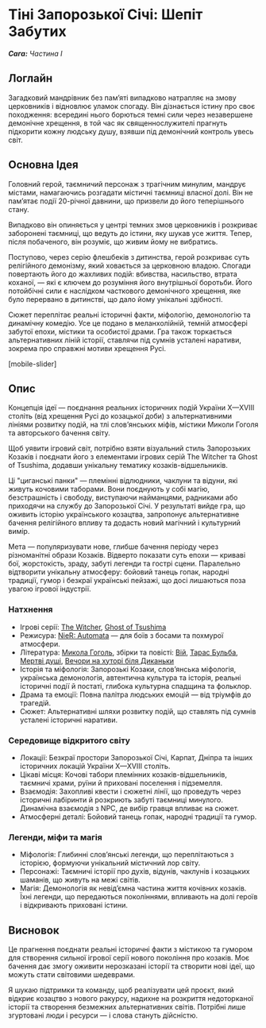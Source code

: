 # Тіні Запорозької Січі: Шепіт Забутих

***Сага:** Частина І*

## Логлайн

Загадковий мандрівник без пам’яті випадково натрапляє на змову церковників і відновлює уламок спогаду. Він дізнається істину про своє походження: всередині нього борються темні сили через незавершене демонічне хрещення, в той час як священнослужителі прагнуть підкорити кожну людську душу, взявши під демонічний контроль увесь світ.

## Основна Ідея

Головний герой, таємничий персонаж з трагічним минулим, мандрує містами, намагаючись розгадати містичні таємниці власної долі. Він не пам’ятає події 20-річної давнини, що призвели до його теперішнього стану. 

Випадково він опиняється у центрі темних змов церковників і розкриває заборонені таємниці, що ведуть до істини, яку шукав усе життя. Тепер, після побаченого, він розуміє, що живим йому не вибратись.

Поступово, через серію флешбеків з дитинства, герой розкриває суть релігійного демонізму, який ховається за церковною владою. Спогади повертають його до жахливих подій: вбивства, насильство, втрата коханої, — які є ключем до розуміння його внутрішньої боротьби. Його потойбічні сили є наслідком часткового демонічного хрещення, яке було перервано в дитинстві, що дало йому унікальні здібності.

Сюжет переплітає реальні історичні факти, міфологію, демонологію та динамічну комедію. Усе це подано в меланхолійній, темній атмосфері забутої епохи, містики та особистої драми. Гра також торкається альтернативних ліній історії, ставлячи під сумнів усталені наративи, зокрема про справжні мотиви хрещення Русі.

[mobile-slider]

## Опис

Концепція ідеї — поєднання реальних історичних подій України X—XVIII століть (від хрещення Русі до козацької доби) з альтернативними лініями розвитку подій, на тлі слов’янських міфів, містики Миколи Гоголя та авторського бачення світу.

Щоб уявити ігровий світ, потрібно взяти візуальний стиль Запорозьких Козаків і поєднати його з елементами ігрових серій The Witcher та Ghost of Tsushima, додавши унікальну тематику козаків-відшельників.

Ці "циганські панки" — племінні відлюдники, чаклуни та відуни, які живуть кочовими таборами. Вони поєднують у собі магію, безстрашність і свободу, виступаючи найманцями, радниками або приходячи на службу до Запорозької Січі. У результаті вийде гра, що оживить історію українського козацтва, запропонує альтернативне бачення релігійного впливу та додасть новий магічний і культурний вимір.

Мета — популяризувати нове, глибше бачення періоду через різноманітні образи Козаків. Відверто показати суть епохи — криваві бої, жорстокість, зраду, забуті легенди та гострі сцени. Паралельно відтворити унікальну атмосферу: бойовий танець гопак, народні традиції, гумор і безкраї українські пейзажі, що досі лишаються поза увагою ігрової індустрії.

### Натхнення

- Ігрові серії: [The Witcher](https://en.wikipedia.org/wiki/The_Witcher_(video_game_series)), [Ghost of Tsushima](https://en.wikipedia.org/wiki/Ghost_of_Tsushima)
- Режисура: [NieR: Automata](https://en.wikipedia.org/wiki/Nier:_Automata) — для боїв з босами та похмурої атмосфери.
- Література: [Микола Гоголь](https://en.wikipedia.org/wiki/Nikolai_Gogol), збірки та повісті: [Вій](https://en.wikipedia.org/wiki/Viy_(story)), [Тарас Бульба](https://en.wikipedia.org/wiki/Taras_Bulba), [Мертві душі](https://en.wikipedia.org/wiki/Dead_Souls), [Вечори на хуторі біля Диканьки](https://en.wikipedia.org/wiki/Evenings_on_a_Farm_Near_Dikanka)
- Історія та міфологія: Запорозькі Козаки, слов’янська міфологія, українська демонологія, автентична культура та історія, реальні історичні події й постаті, глибока культурна спадщина та фольклор.
- Драма та емоції: Повна палітра людських емоцій — від тріумфів до трагедій.
- Сюжет: Альтернативні шляхи розвитку подій, що ставлять під сумнів усталені історичні наративи.

### Середовище відкритого світу

- Локації: Безкраї простори Запорозької Січі, Карпат, Дніпра та інших історичних локацій України X—XVIII століть.
- Цікаві місця: Кочові табори племінних козаків-відшельників, таємничі храми, руїни й приховані поселення і підземелля.
- Взаємодія: Захопливі квести і сюжетні лінії, що проведуть через історичні лабіринти й розкриють забуті таємниці минулого. Динамічна взаємодія з NPC, де вибір гравця впливає на сюжет.
- Атмосферні деталі: Бойовий танець гопак, народні традиції та гумор.

### Легенди, міфи та магія

- Міфологія: Глибинні слов’янські легенди, що переплітаються з історією, формуючи унікальний містичний лор світу.
- Персонажі: Таємничі історії про духів, відунів, чаклунів і козацьких шаманів, що живуть на межі світів.
- Магія: Демонологія як невід’ємна частина життя кочівних козаків. Їхні легенди, що передаються поколіннями, впливають на долі героїв і відкривають приховані істини.

## Висновок

Це прагнення поєднати реальні історичні факти з містикою та гумором для створення сильної ігрової серії нового покоління про козаків. Моє бачення дає змогу оживити нерозказані історії та створити нові ідеї, що можуть стати світовими шедеврами.

Я шукаю підтримки та команду, щоб реалізувати цей проєкт, який відкриє козацтво з нового ракурсу, надихне на розкриття недоторканої історії та створення безмежних альтернативних світів. Потрібні лише згуртовані люди і ресурси — і слова стануть дійсністю.